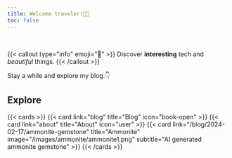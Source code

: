```yaml
---
title: Welcome traveler!👨‍🚀
toc: false
---
```


<br/>

{{< callout type="info" emoji="👑" >}}
  Discover **interesting** tech and *beautiful* things.
{{< /callout >}}

Stay a while and explore my blog.👇

## Explore

{{< cards >}}
  {{< card link="blog" title="Blog" icon="book-open" >}}
  {{< card link="about" title="About" icon="user" >}}
  {{< card link="/blog/2024-02-17/ammonite-gemstone" title="Ammonite" image="/images/ammonite/ammonite1.png" subtitle="AI generated ammonite gemstone" >}}
{{< /cards >}}
